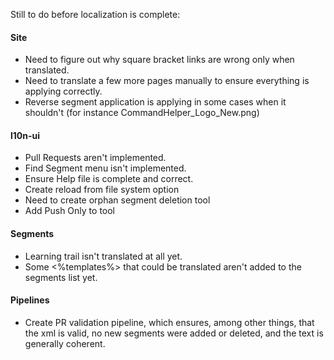 Still to do before localization is complete:

#### Site
- Need to figure out why square bracket links are wrong only when translated.
- Need to translate a few more pages manually to ensure everything is applying correctly.
- Reverse segment application is applying in some cases when it shouldn't (for instance CommandHelper_Logo_New.png)

#### l10n-ui
- Pull Requests aren't implemented.
- Find Segment menu isn't implemented.
- Ensure Help file is complete and correct.
- Create reload from file system option
- Need to create orphan segment deletion tool
- Add Push Only to tool

#### Segments
- Learning trail isn't translated at all yet.
- Some <%templates%> that could be translated aren't added to the segments list yet.

#### Pipelines
- Create PR validation pipeline, which ensures, among other things, that the xml is valid, no new segments were added 
or deleted, and the text is generally coherent.